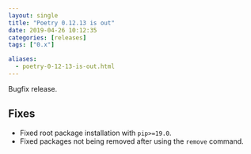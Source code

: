 ```yaml
---
layout: single
title: "Poetry 0.12.13 is out"
date: 2019-04-26 10:12:35
categories: [releases]
tags: ["0.x"]

aliases:
  - poetry-0-12-13-is-out.html
---
```


Bugfix release.

## Fixes

- Fixed root package installation with `pip>=19.0`.
- Fixed packages not being removed after using the `remove` command.
